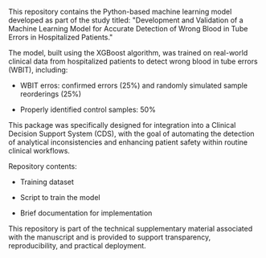 This repository contains the Python-based machine learning model developed as part of the study titled:
"Development and Validation of a Machine Learning Model for Accurate Detection of Wrong Blood in Tube Errors in Hospitalized Patients."

The model, built using the XGBoost algorithm, was trained on real-world clinical data from hospitalized patients to detect wrong blood in tube errors (WBIT), including:

- WBIT erros: confirmed errors (25%) and randomly simulated sample reorderings (25%)

- Properly identified control samples: 50%

This package was specifically designed for integration into a Clinical Decision Support System (CDS), with the goal of automating the detection of analytical inconsistencies and enhancing patient safety within routine clinical workflows.

Repository contents:

- Training dataset

- Script to train the model

- Brief documentation for implementation

This repository is part of the technical supplementary material associated with the manuscript and is provided to support transparency, reproducibility, and practical deployment.

